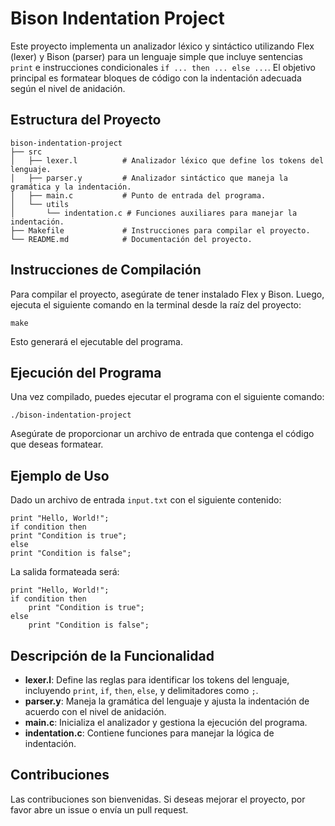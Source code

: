 # Bison Indentation Project

Este proyecto implementa un analizador léxico y sintáctico utilizando Flex (lexer) y Bison (parser) para un lenguaje simple que incluye sentencias `print` e instrucciones condicionales `if ... then ... else ...`. El objetivo principal es formatear bloques de código con la indentación adecuada según el nivel de anidación.

## Estructura del Proyecto

```
bison-indentation-project
├── src
│   ├── lexer.l          # Analizador léxico que define los tokens del lenguaje.
│   ├── parser.y         # Analizador sintáctico que maneja la gramática y la indentación.
│   ├── main.c           # Punto de entrada del programa.
│   └── utils
│       └── indentation.c # Funciones auxiliares para manejar la indentación.
├── Makefile             # Instrucciones para compilar el proyecto.
└── README.md            # Documentación del proyecto.
```

## Instrucciones de Compilación

Para compilar el proyecto, asegúrate de tener instalado Flex y Bison. Luego, ejecuta el siguiente comando en la terminal desde la raíz del proyecto:

```
make
```

Esto generará el ejecutable del programa.

## Ejecución del Programa

Una vez compilado, puedes ejecutar el programa con el siguiente comando:

```
./bison-indentation-project
```

Asegúrate de proporcionar un archivo de entrada que contenga el código que deseas formatear.

## Ejemplo de Uso

Dado un archivo de entrada `input.txt` con el siguiente contenido:

```
print "Hello, World!";
if condition then
print "Condition is true";
else
print "Condition is false";
```

La salida formateada será:

```
print "Hello, World!";
if condition then
    print "Condition is true";
else
    print "Condition is false";
```

## Descripción de la Funcionalidad

- **lexer.l**: Define las reglas para identificar los tokens del lenguaje, incluyendo `print`, `if`, `then`, `else`, y delimitadores como `;`.
- **parser.y**: Maneja la gramática del lenguaje y ajusta la indentación de acuerdo con el nivel de anidación.
- **main.c**: Inicializa el analizador y gestiona la ejecución del programa.
- **indentation.c**: Contiene funciones para manejar la lógica de indentación.

## Contribuciones

Las contribuciones son bienvenidas. Si deseas mejorar el proyecto, por favor abre un issue o envía un pull request.